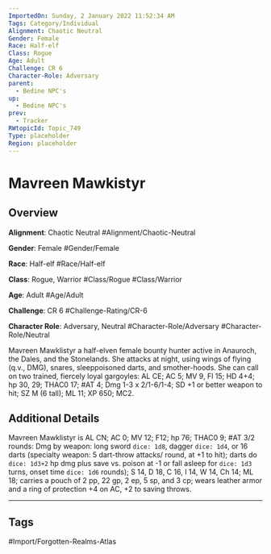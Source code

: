 ```yaml
---
ImportedOn: Sunday, 2 January 2022 11:52:34 AM
Tags: Category/Individual
Alignment: Chaotic Neutral
Gender: Female
Race: Half-elf
Class: Rogue
Age: Adult
Challenge: CR 6
Character-Role: Adversary
parent:
  - Bedine NPC's
up:
  - Bedine NPC's
prev:
  - Tracker
RWtopicId: Topic_749
Type: placeholder
Region: placeholder
---
```

# Mavreen Mawkistyr
## Overview
**Alignment**: Chaotic Neutral
#Alignment/Chaotic-Neutral

**Gender**: Female
#Gender/Female

**Race**: Half-elf
#Race/Half-elf

**Class**: Rogue, Warrior
#Class/Rogue #Class/Warrior

**Age**: Adult
#Age/Adult

**Challenge**: CR 6
#Challenge-Rating/CR-6

**Character Role**: Adversary, Neutral
#Character-Role/Adversary #Character-Role/Neutral

Mavreen Mawklistyr a half-elven female bounty hunter active in Anauroch, the Dales, and the Stonelands. She attacks at night, using wings of flying (q.v., DMG), snares, sleeppoisoned darts, and smother-hoods. She can call on two trained, fiercely loyal gargoyles: AL CE; AC 5; MV 9, Fl 15; HD 4+4; hp 30, 29; THAC0 17; #AT 4; Dmg 1-3 x 2/1-6/1-4; SD +1 or better weapon to hit; SZ M (6 tall); ML 11; XP 650; MC2.

## Additional Details
Mavreen Mawklistyr is AL CN; AC 0; MV 12; F12; hp 76; THAC0 9; #AT 3/2 rounds: Dmg by weapon: long sword `dice: 1d8`, dagger `dice: 1d4`, or 16 darts (specialty weapon: 5 dart-throw attacks/ round, at +1 to hit); darts do `dice: 1d3+2` hp dmg plus save vs. poison at -1 or fall asleep for `dice: 1d3` turns, onset time `dice: 1d6` rounds); S 14, D 18, C 16, I 14, W 14, Ch 14; ML 18; carries a pouch of 2 pp, 22 gp, 2 ep, 5 sp, and 3 cp; wears leather armor and a ring of protection +4 on AC, +2 to saving throws.


---
## Tags
#Import/Forgotten-Realms-Atlas

